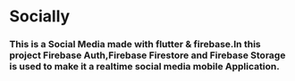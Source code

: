 
# Socially

### This is a Social Media made with flutter & firebase.In this project Firebase Auth,Firebase Firestore and Firebase Storage is used to make it a realtime social media mobile Application.

